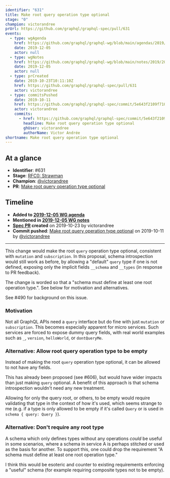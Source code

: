 ```yaml
---
identifier: "631"
title: Make root query operation type optional
stage: "0"
champion: victorandree
prUrl: https://github.com/graphql/graphql-spec/pull/631
events:
  - type: wgAgenda
    href: https://github.com/graphql/graphql-wg/blob/main/agendas/2019/2019-12-05.md
    date: 2019-12-05
    actor: null
  - type: wgNotes
    href: https://github.com/graphql/graphql-wg/blob/main/notes/2019/2019-12-05.md
    date: 2019-12-05
    actor: null
  - type: prCreated
    date: 2019-10-23T10:11:10Z
    href: https://github.com/graphql/graphql-spec/pull/631
    actor: victorandree
  - type: commitsPushed
    date: 2019-10-11
    href: https://github.com/graphql/graphql-spec/commit/5e643f2109f710bd7ed69b7b534c448ad468961b
    actor: victorandree
    commits:
      - href: https://github.com/graphql/graphql-spec/commit/5e643f2109f710bd7ed69b7b534c448ad468961b
        headline: Make root query operation type optional
        ghUser: victorandree
        authorName: Victor Andrée
shortname: Make root query operation type optional
---
```


## At a glance

- **Identifier**: #631
- **Stage**: [RFC0: Strawman](https://github.com/graphql/graphql-spec/blob/main/CONTRIBUTING.md#stage-0-strawman)
- **Champion**: [@victorandree](https://github.com/victorandree)
- **PR**: [Make root query operation type optional](https://github.com/graphql/graphql-spec/pull/631)

<!-- BEGIN_CUSTOM_TEXT -->



<!-- END_CUSTOM_TEXT -->

## Timeline

- **Added to [2019-12-05 WG agenda](https://github.com/graphql/graphql-wg/blob/main/agendas/2019/2019-12-05.md)**
- **Mentioned in [2019-12-05 WG notes](https://github.com/graphql/graphql-wg/blob/main/notes/2019/2019-12-05.md)**
- **[Spec PR](https://github.com/graphql/graphql-spec/pull/631) created** on 2019-10-23 by victorandree
- **Commit pushed**: [Make root query operation type optional](https://github.com/graphql/graphql-spec/commit/5e643f2109f710bd7ed69b7b534c448ad468961b) on 2019-10-11 by [@victorandree](https://github.com/victorandree)

<!-- VERBATIM -->

---

This change would make the root `query` operation type optional, consistent with `mutation` and `subscription`. In this proposal, schema introspection would still work as before, by allowing a "default" `query` type if one is not defined, exposing only the implicit fields `__schema` and `__types` (in response to PR feedback).

The change is worded so that a "schema must define at least one root operation type.". See below for motivation and alternatives.

See #490 for background on this issue.

### Motivation

Not all GraphQL APIs need a `query` interface but do fine with just `mutation` or `subscription`. This becomes especially apparent for micro services. Such services are forced to expose dummy query fields, with real world examples such as `_`, `version`, `helloWorld`, or `dontQueryMe`.

### Alternative: Allow root query operation type to be empty

Instead of making the root `query` operation type optional, it can be allowed to not have any fields. 

This has already been proposed (see #606), but would have wider impacts than just making `query` optional. A benefit of this approach is that schema introspection wouldn't need any new treatment.

Allowing for only the query root, or others, to be empty would require​ validating that type in the context of how it's used, which seems strange to me (e.g. if a type is only allowed to be empty if it's called `Query` or is used in `schema { query: Query }`).

### Alternative: Don't require​ any root type

A schema which only defines types without any operations _could_ be useful in some scenarios, where a schema in service A is perhaps stitched or used as the basis for another. To support this, one could drop the requirement "A schema must define at least one root operation type."

I think this would be esoteric and counter to existing requirements enforcing a "useful" schema (for example requiring composite types not to be empty).
